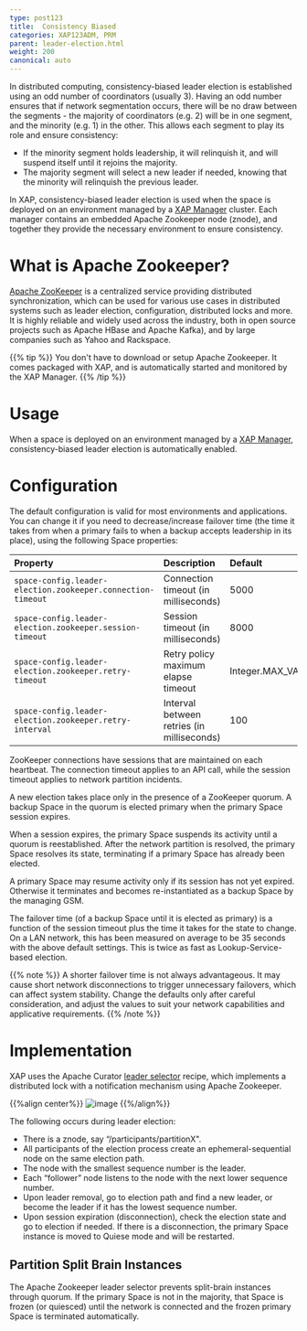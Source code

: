 ```yaml
---
type: post123
title:  Consistency Biased
categories: XAP123ADM, PRM
parent: leader-election.html
weight: 200
canonical: auto
---
```


In distributed computing, consistency-biased leader election is established using an odd number of coordinators (usually 3). Having an odd number ensures that if network segmentation occurs, there will be no draw between the segments - the majority of coordinators (e.g. 2) will be in one segment, and the minority (e.g. 1) in the other. This allows each segment to play its role and ensure consistency:

* If the minority segment holds leadership, it will relinquish it, and will suspend itself until it rejoins the majority.
* The majority segment will select a new leader if needed, knowing that the minority will relinquish the previous leader.

In XAP, consistency-biased leader election is used when the space is deployed on an environment managed by a [XAP Manager](xap-manager.html) cluster. Each manager contains an embedded Apache Zookeeper node (znode), and together they provide the necessary environment to ensure consistency.

# What is Apache Zookeeper?

[Apache ZooKeeper](https://zookeeper.apache.org/) is a centralized service providing distributed synchronization, which can be used for various use cases in distributed systems such as leader election, configuration, distributed locks and more. It is highly reliable and widely used across the industry, both in open source projects such as Apache HBase and Apache Kafka), and by large companies such as Yahoo and Rackspace.

{{% tip %}} You don't have to download or setup Apache Zookeeper. It comes packaged with XAP, and is automatically started and monitored by the XAP Manager. {{% /tip %}}

# Usage

When a space is deployed on an environment managed by a [XAP Manager](xap-manager.html), consistency-biased leader election is automatically enabled.

# Configuration

The default configuration is valid for most environments and applications. You can change it if you need to decrease/increase failover time (the time it takes from when a primary fails to when a backup accepts leadership in its place), using the following Space properties:

| Property             | Description                                               | Default |
|:---------------------|:----------------------------------------------------------|:--------|
| `space-config.leader-election.zookeeper.connection-timeout` | Connection timeout (in milliseconds) | 5000 |
| `space-config.leader-election.zookeeper.session-timeout` | Session timeout (in milliseconds)    | 8000 |
| `space-config.leader-election.zookeeper.retry-timeout` | Retry policy maximum elapse timeout | Integer.MAX_VALUE |
| `space-config.leader-election.zookeeper.retry-interval` | Interval between retries (in milliseconds) | 100 |

ZooKeeper connections have sessions that are maintained on each heartbeat. The connection timeout applies to an API call, while the session timeout applies to network partition incidents.

A new election takes place only in the presence of a ZooKeeper quorum. A backup Space in the quorum is elected primary when the primary Space session expires.

When a session expires, the primary Space suspends its activity until a quorum is reestablished. After the network partition is resolved, the primary Space resolves its state, terminating if a primary Space has already been elected.

A primary Space may resume activity only if its session has not yet expired. Otherwise it terminates and becomes re-instantiated as a backup Space by the managing GSM.

The failover time (of a backup Space until it is elected as primary) is a function of the session timeout plus the time it takes for the state to change. On a LAN network, this has been measured on average to be 35 seconds with the above default settings. This is twice as fast as Lookup-Service-based election.

{{% note %}} A shorter failover time is not always advantageous. It may cause short network disconnections to trigger unnecessary failovers, which can affect system stability. Change the defaults only after careful consideration, and adjust the values to suit your network capabilities and applicative requirements. {{% /note %}}

# Implementation

XAP uses the Apache Curator [leader selector](http://curator.apache.org/curator-recipes/leader-election.html) recipe, which implements a distributed lock with a notification mechanism using Apache Zookeeper.

{{%align center%}}
![image](/attachment_files/zookeeper-based-leader-selector.png)
{{%/align%}}

The following occurs during leader election:

- There is a znode, say “/participants/partitionX".
- All participants of the election process create an ephemeral-sequential node on the same election path.
- The node with the smallest sequence number is the leader.
- Each “follower” node listens to the node with the next lower sequence number.
- Upon leader removal, go to election path and find a new leader, or become the leader if it has the lowest sequence number.
- Upon session expiration (disconnection), check the election state and go to election if needed. If there is a disconnection, the primary Space instance is moved to Quiese mode and will be restarted. 

## Partition Split Brain Instances

The Apache Zookeeper leader selector prevents split-brain instances through quorum. If the primary Space is not in the majority, that Space is frozen (or quiesced) until the network is connected and the frozen primary Space is terminated automatically.
